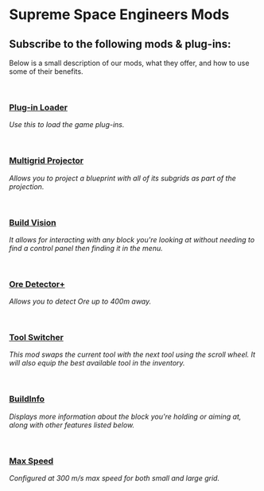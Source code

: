 # **Supreme Space Engineers Mods**

## Subscribe to the following mods & plug-ins:

Below is a small description of our mods, what they offer, and how to use some of their benefits.

<br>

### [Plug-in Loader](https://steamcommunity.com/workshop/filedetails/?id=2407984968)
_Use this to load the game plug-ins._

<br>

### [Multigrid Projector](https://steamcommunity.com/workshop/filedetails/?id=2415983416)
_Allows you to project a blueprint with all of its subgrids as part of the projection._

<br>

### [Build Vision](https://steamcommunity.com/sharedfiles/filedetails/?id=1697184408)
_It allows for interacting with any block you're looking at without needing to find a control panel then finding it in the menu._

<br>

### [Ore Detector+](https://steamcommunity.com/sharedfiles/filedetails/?id=1973825674)
_Allows you to detect Ore up to 400m away._

<br>

### [Tool Switcher](https://steamcommunity.com/sharedfiles/filedetails/?id=2211605465)
_This mod swaps the current tool with the next tool using the scroll wheel. It will also equip the best available tool in the inventory._

<br>

### [BuildInfo](https://steamcommunity.com/sharedfiles/filedetails/?id=514062285)
_Displays more information about the block you're holding or aiming at, along with other features listed below._

<br>

### [Max Speed](https://steamcommunity.com/sharedfiles/filedetails/?id=599536562)
_Configured at 300 m/s max speed for both small and large grid._